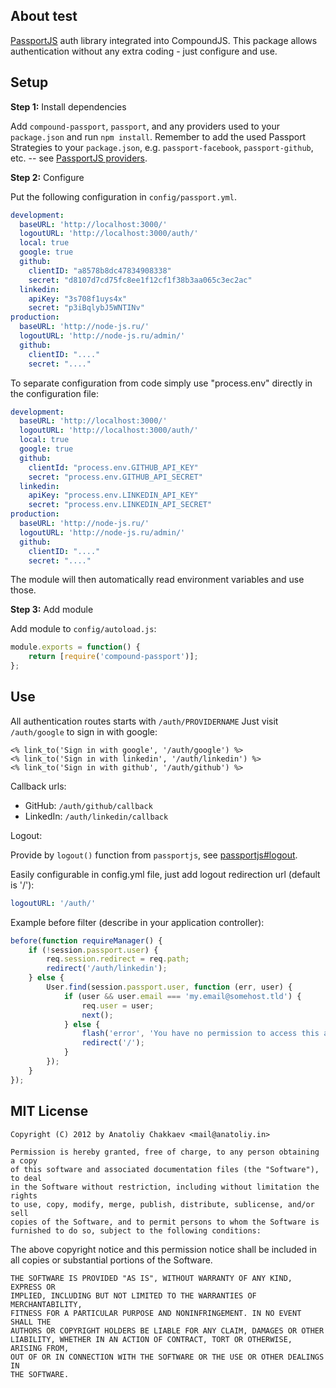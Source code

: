 ## About test

[PassportJS](http://passportjs.org) auth library integrated into CompoundJS. This package allows authentication without any extra coding - just configure and use.

## Setup
**Step 1:** Install dependencies

Add `compound-passport`, `passport`, and any providers used to your `package.json` and run `npm install`. Remember to add the used Passport Strategies to your `package.json`, e.g. `passport-facebook`, `passport-github`, etc. -- see [PassportJS providers](http://passportjs.org/guide/providers/).

**Step 2:** Configure

Put the following configuration in ```config/passport.yml```.
```yaml
development:
  baseURL: 'http://localhost:3000/'
  logoutURL: 'http://localhost:3000/auth/'
  local: true
  google: true
  github:
    clientID: "a8578b8dc47834908338"
    secret: "d8107d7cd75fc8ee1f12cf1f38b3aa065c3ec2ac"
  linkedin:
    apiKey: "3s708f1uys4x"
    secret: "p3iBqlybJ5WNTINv"
production:
  baseURL: 'http://node-js.ru/'
  logoutURL: 'http://node-js.ru/admin/'
  github:
    clientID: "...."
    secret: "...."
```

To separate configuration from code simply use "process.env" directly in the configuration file:

```yaml
development:
  baseURL: 'http://localhost:3000/'
  logoutURL: 'http://localhost:3000/auth/'
  local: true
  google: true
  github:
    clientId: "process.env.GITHUB_API_KEY"
    secret: "process.env.GITHUB_API_SECRET"
  linkedin:
    apiKey: "process.env.LINKEDIN_API_KEY"
    secret: "process.env.LINKEDIN_API_SECRET"
production:
  baseURL: 'http://node-js.ru/'
  logoutURL: 'http://node-js.ru/admin/'
  github:
    clientID: "...."
    secret: "...."
```

The module will then automatically read environment variables and use those.

**Step 3:** Add module

Add module to ```config/autoload.js```:

```javascript
module.exports = function() {
    return [require('compound-passport')];
};
```


## Use

All authentication routes starts with `/auth/PROVIDERNAME`
Just visit `/auth/google` to sign in with google:

    <% link_to('Sign in with google', '/auth/google') %>
    <% link_to('Sign in with linkedin', '/auth/linkedin') %>
    <% link_to('Sign in with github', '/auth/github') %>

Callback urls:

- GitHub: `/auth/github/callback`
- LinkedIn: `/auth/linkedin/callback`

Logout:

Provide by `logout()` function from `passportjs`, see [passportjs#logout](http://passportjs.org/guide/logout/).

Easily configurable in config.yml file, just add logout redirection url (default is '/'):

```yaml
logoutURL: '/auth/'
```

Example before filter (describe in your application controller):

```javascript
before(function requireManager() {
    if (!session.passport.user) {
        req.session.redirect = req.path;
        redirect('/auth/linkedin');
    } else {
        User.find(session.passport.user, function (err, user) {
            if (user && user.email === 'my.email@somehost.tld') {
                req.user = user;
                next();
            } else {
                flash('error', 'You have no permission to access this area');
                redirect('/');
            }
        });
    }
});
```

## MIT License

```text
Copyright (C) 2012 by Anatoliy Chakkaev <mail@anatoliy.in>

Permission is hereby granted, free of charge, to any person obtaining a copy
of this software and associated documentation files (the "Software"), to deal
in the Software without restriction, including without limitation the rights
to use, copy, modify, merge, publish, distribute, sublicense, and/or sell
copies of the Software, and to permit persons to whom the Software is
furnished to do so, subject to the following conditions:
```

The above copyright notice and this permission notice shall be included in
all copies or substantial portions of the Software.

```text
THE SOFTWARE IS PROVIDED "AS IS", WITHOUT WARRANTY OF ANY KIND, EXPRESS OR
IMPLIED, INCLUDING BUT NOT LIMITED TO THE WARRANTIES OF MERCHANTABILITY,
FITNESS FOR A PARTICULAR PURPOSE AND NONINFRINGEMENT. IN NO EVENT SHALL THE
AUTHORS OR COPYRIGHT HOLDERS BE LIABLE FOR ANY CLAIM, DAMAGES OR OTHER
LIABILITY, WHETHER IN AN ACTION OF CONTRACT, TORT OR OTHERWISE, ARISING FROM,
OUT OF OR IN CONNECTION WITH THE SOFTWARE OR THE USE OR OTHER DEALINGS IN
THE SOFTWARE.
```
